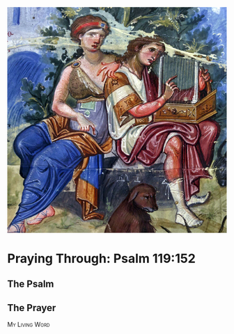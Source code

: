 <img class="intro-right" src="art-paris-psalter.jpg">

<style>
  li {list-style-type: none;}
  p + ul {
    margin-top: -18px;
}
</style>

# Praying Through: Psalm 119:152

## The Psalm

## The Prayer

<div style="font-variant: small-caps;">
My Living Word
</div>
